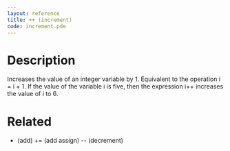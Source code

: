 ```yaml
---
layout: reference
title: ++ (increment)
code: increment.pde
---
```


# Description

Increases the value of an integer variable by 1. Equivalent to the operation i = i + 1. If the value of the variable i is five, then the expression i++ increases the value of i to 6.

# Related

+ (add)
+= (add assign)
-- (decrement)
